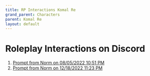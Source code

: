 ```yaml
---
title: RP Interactions Komal Re
grand_parent: Characters
parent: Komal Re
layout: default
---
```


# Roleplay Interactions on Discord

1.	[Prompt from Norm on 08/05/2022 10:51 PM](KomalRe_08052022_2251.md)
2.	[Prompt from Norm on 12/18/2022 11:23 PM](KomalRe_12182022_2323.md) 
